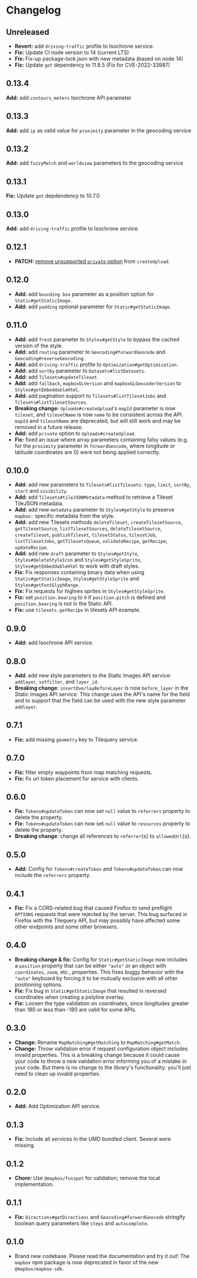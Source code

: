 # Changelog

## Unreleased

- **Revert:** add `driving-traffic` profile to Isochrone service.
- **Fix:** Update CI node version to 14 (current LTS)
- **Fix:** Fix-up package-lock.json with new metadata (based on node 14)
- **Fix:** Update `got` dependency to 11.8.5 (Fix for CVE-2022-33987)

## 0.13.4

**Add:** add `contours_meters` Isochrone API parameter

## 0.13.3

**Add:** add `ip` as valid value for `proximity` parameter in the geocoding service

## 0.13.2

**Add:** add `fuzzyMatch` and `worldview` parameters to the geocoding service

## 0.13.1

**Fix:** Update `got` depdendency to 10.7.0

## 0.13.0

**Add:** add `driving-traffic` profile to Isochrone service.

## 0.12.1

- **PATCH:** [remove unsupported `private` option](https://github.com/mapbox/mapbox-sdk-js/pull/405) from `createUpload`.   

## 0.12.0

- **Add:** add `bounding box` parameter as a position option for `Static#getStaticImage.`
- **Add:** add `padding`  optional parameter for `Static#getStaticImage`.

## 0.11.0

- **Add:** add `fresh` parameter to `Styles#getStyle` to bypass the cached version of the style.
- **Add:** add `routing` parameter to `Geocoding#forwardGeocode` and `Geocoding#reverseGeocoding`.
- **Add:** add `driving-traffic` profile to `Optimization#getOptimization`.
- **Add:** add `sortby` parameter to `Datasets#listDatasets`.
- **Add:** add `Tilesets#updateTileset`.
- **Add:** add `fallback`, `mapboxGLVersion` and `mapboxGLGeocoderVersion` to `Styles#getEmbeddableHtml`.
- **Add:** add pagination support to `Tilesets#listTilesetJobs` and `Tilesets#listTilesetSources`.
- **Breaking change:** `Uploads#createUpload`'s `mapId` parameter is now `tileset`, and `tilesetName` is now `name` to be consistent across the API. `mapId` and `tilesetName` are deprecated, but will still work and may be removed in a future release.
- **Add:** add `private` option to `Uploads#createUpload`.
- **Fix:** fixed an issue where array parameters containing falsy values (e.g. for the `proximity` parameter in `forwardGeocode`, where longitude or latitude coordinates are 0) were not being applied correctly.

## 0.10.0

- **Add:** add new parameters to `Tilesets#listTilesets`: `type`, `limit`, `sortBy`, `start` and `visibility`.
- **Add:** add `Tilesets#tileJSONMetadata` method to retrieve a Tileset TileJSON metadata.
- **Add:** add new `metadata` parameter to `Styles#getStyle` to preserve `mapbox:` specific metadata from the style.
- **Add:** add new Tilesets methods `deleteTileset`, `createTilesetSource`, `getTilesetSource`, `listTilesetSources`, `deleteTilesetSource`, `createTileset`, `publishTileset`, `tilesetStatus`, `tilesetJob`, `listTilesetJobs`, `getTilesetsQueue`, `validateRecipe`, `getRecipe`, `updateRecipe`.
- **Add:** add new `draft` parameter to `Styles#getStyle`, `Styles#deleteStyleIcon` and `Styles#getStyleSprite`, `Styles#getEmbeddableHtml` to work with draft styles.
- **Fix:** Fix responses containing binary data when using `Static#getStaticImage`, `Styles#getStyleSprite` and `Styles#getFontGlyphRange`.
- **Fix:** Fix requests for highres sprites in `Styles#getStyleSprite`.
- **Fix:** set `position.bearing` to `0` if `position.pitch` is defined and `position.bearing` is not in the Static API.
- **Fix:** use `tilesets.getRecipe` in tilesets API example.

## 0.9.0

- **Add:** add Isochrone API service.

## 0.8.0

- **Add**: add new style parameters to the Static Images API service: `addlayer`, `setfilter`, and `layer_id`.
- **Breaking change**: `insertOverlayBeforeLayer` is now `before_layer` in the Static Images API service. This change uses the API's name for the field and to support that the field can be used with the new style parameter `addlayer`.

## 0.7.1

- **Fix:** add missing `geometry` key to Tilequery service.

## 0.7.0

- **Fix:** filter empty waypoints from map matching requests.
- **Fix:** fix url token placement for service with clients.

## 0.6.0

- **Fix:** `Tokens#updateToken` can now set `null` value to `referrers` property to delete the property.
- **Fix:** `Tokens#updateToken` can now set `null` value to `resources` property to delete the property.
- **Breaking change**: change all references to `referrer`{s} to `allowedUrl`{s}.

## 0.5.0

- **Add:** Config for `Tokens#createToken` and `Tokens#updateToken` can now include the `referrers` property.

## 0.4.1

- **Fix:** Fix a CORS-related bug that caused Firefox to send preflight `OPTIONS` requests that were rejected by the server. This bug surfaced in Firefox with the Tilequery API, but may possibly have affected some other endpoints and some other browsers.

## 0.4.0

- **Breaking change & fix:** Config for `Static#getStaticImage` now includes a `position` property that can be either `"auto"` or an object with `coordinates`, `zoom`, etc., properties. This fixes buggy behavior with the `"auto"` keyboard by forcing it to be mutually exclusive with all other positioning options.
- **Fix:** Fix bug in `Static#getStaticImage` that resulted in reversed coordinates when creating a polyline overlay.
- **Fix:** Loosen the type validation on coordinates, since longitudes greater than 180 or less than -180 are valid for some APIs.

## 0.3.0

- **Change:** Rename `MapMatching#getMatching` to `MapMatching#getMatch`.
- **Change:** Throw validation error if request configuration object includes invalid properties. This is a breaking change because it could cause your code to throw a new validation error informing you of a mistake in your code. But there is no change to the library's functionality: you'll just need to clean up invalid properties.

## 0.2.0

- **Add:** Add Optimization API service.

## 0.1.3

- **Fix:** Include all services in the UMD bundled client. Several were missing.

## 0.1.2

- **Chore:** Use `@mapbox/fusspot` for validation; remove the local implementation.

## 0.1.1

- **Fix:** `Directions#getDirections` and `Geocoding#forwardGeocode` stringify boolean query parameters like `steps` and `autocomplete`.

## 0.1.0

- Brand new codebase. Please read the documentation and try it out! The `mapbox` npm package is now deprecated in favor of the new `@mapbox/mapbox-sdk`.
